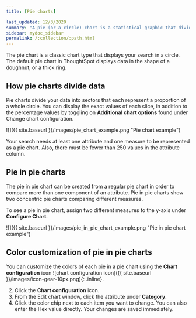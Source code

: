 ```yaml
---
title: [Pie charts]

last_updated: 12/3/2020
summary: "A pie (or a circle) chart is a statistical graphic that divides data into slices to illustrate numerical proportion. In a pie chart, the arc length of a slice is proportional to the quantity it represents."
sidebar: mydoc_sidebar
permalink: /:collection/:path.html
---
```

The pie chart is a classic chart type that displays your search in a circle. The default pie chart in ThoughtSpot displays data in the shape of a doughnut, or a thick ring.

## How pie charts divide data

Pie charts divide your data into sectors that each represent a proportion of a whole circle. You can display the exact values of each slice, in addition to the percentage values by toggling on **Additional chart options** found under Change chart configuration.

 ![]({{ site.baseurl }}/images/pie_chart_example.png "Pie chart example")

Your search needs at least one attribute and one measure to be represented as a pie chart. Also, there must be fewer than 250 values in the attribute column.

## Pie in pie charts

The pie in pie chart can be created from a regular pie chart in order to compare more than one component of an attribute. Pie in pie charts show two concentric pie charts comparing different measures.

To see a pie in pie chart, assign two different measures to the y-axis under **Configure Chart**.

 ![]({{ site.baseurl }}/images/pie_in_pie_chart_example.png "Pie in pie chart example")

## Color customization of pie in pie charts
You can customize the colors of each pie in a pie chart using the **Chart configuration** icon ![chart configuration icon]({{ site.baseurl }}/images/icon-gear-10px.png){: .inline}.

2. Click the **Chart configuration** icon.
3. From the Edit chart window, click the attribute under **Category**.
6. Click the color chip next to each item you want to change. You can also enter the Hex value directly. Your changes are saved immediately.
